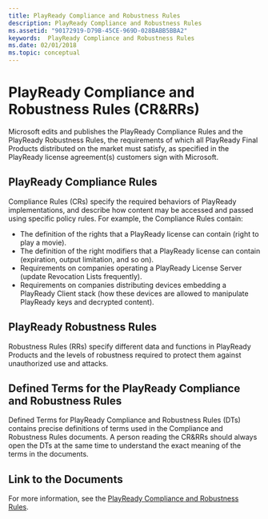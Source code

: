 ```yaml
---
title: PlayReady Compliance and Robustness Rules
description: PlayReady Compliance and Robustness Rules
ms.assetid: "90172919-D79B-45CE-969D-028BABB5BBA2"
keywords:  PlayReady Compliance and Robustness Rules
ms.date: 02/01/2018
ms.topic: conceptual
---
```



# PlayReady Compliance and Robustness Rules (CR&RRs)

Microsoft edits and publishes the PlayReady Compliance Rules and the PlayReady Robustness Rules, the requirements of which all PlayReady Final Products distributed on the market must satisfy, as specified in the PlayReady license agreement(s) customers sign with Microsoft.


## PlayReady Compliance Rules

Compliance Rules (CRs) specify the required behaviors of PlayReady implementations, and describe how content may be accessed and passed using specific policy rules. For example, the Compliance Rules contain:

   * The definition of the rights that a PlayReady license can contain (right to play a movie).
   * The definition of the right modifiers that a PlayReady license can contain (expiration, output limitation, and so on).
   * Requirements on companies operating a PlayReady License Server (update Revocation Lists frequently).
   * Requirements on companies distributing devices embedding a PlayReady Client stack (how these devices are allowed to manipulate PlayReady keys and decrypted content).


## PlayReady Robustness Rules

Robustness Rules (RRs) specify different data and functions in PlayReady Products and the levels of robustness required to protect them against unauthorized use and attacks.


## Defined Terms for the PlayReady Compliance and Robustness Rules

Defined Terms for PlayReady Compliance and Robustness Rules (DTs) contains precise definitions of terms used in the Compliance and Robustness Rules documents. A person reading the CR&RRs should always open the DTs at the same time to understand the exact meaning of the terms in the documents.


## Link to the Documents

For more information, see the [PlayReady Compliance and Robustness Rules](https://www.microsoft.com/playready/licensing/compliance/).


